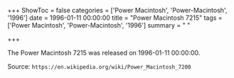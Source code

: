 +++
ShowToc = false
categories = ['Power Macintosh', 'Power-Macintosh', '1996']
date = 1996-01-11 00:00:00
title = "Power Macintosh 7215"
tags = ['Power Macintosh', 'Power-Macintosh', '1996']
summary = " "

+++

The Power Macintosh 7215 was released on 1996-01-11 00:00:00.

Source: `https://en.wikipedia.org/wiki/Power_Macintosh_7200`


